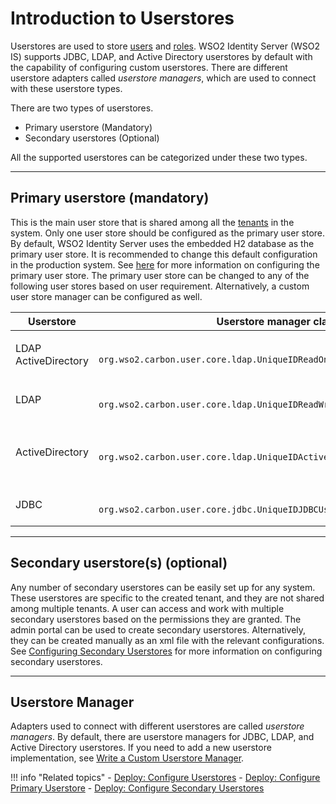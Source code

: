 # Introduction to Userstores

Userstores are used to store [users]({{base_path}}/references/concepts/user-management/users) and [roles]({{base_path}}/references/concepts/user-management/roles-and-permissions). WSO2 Identity Server (WSO2 IS) supports JDBC, LDAP, and Active Directory userstores by default with the capability of configuring custom userstores. There are different userstore adapters called *userstore managers*, which are used to connect
with these userstore types.

There are two types of userstores.
 
- Primary userstore (Mandatory)
- Secondary userstores (Optional) 

All the supported userstores can be categorized under these two types.

---

## Primary userstore (mandatory)

This is the main user store that is shared among all the [tenants]({{base_path}}/references/concepts/introduction-to-multitenancy/) in the system. Only one user store should be configured as the primary user store. By default, WSO2 Identity Server uses the embedded H2 database as the primary user store. It is recommended to change this default configuration in the production system. See [here]({{base_path}}/deploy/configure-the-primary-user-store/) for more information on configuring the primary user store. The primary user store can be changed to any of the following user stores based on user requirement. Alternatively, a custom user store manager can be configured as well. 

<table>
    <colgroup>
    <col style="width: 10%" />
    <col style="width: 40%" />
    <col style="width: 48%" />
    </colgroup>
    <thead>
    <tr class="header">
    <th>Userstore</th>
    <th>Userstore manager class</th>
    <th>Description</th>
    </tr>
    </thead>
    <tbody>
    <tr class="odd">
    <td><p>LDAP ActiveDirectory</p></td>
    <td><code>               org.wso2.carbon.user.core.ldap.UniqueIDReadOnlyLDAPUserStoreManager              </code></td>
    <td>Used to do read-only operations for external LDAP or ActiveDirectory userstores.</td>
    </tr>
    <tr class="even">
    <td>LDAP</td>
    <td><code>               org.wso2.carbon.user.core.ldap.UniqueIDReadWriteLDAPUserStoreManager              </code></td>
    <td>Used for external LDAP userstores to do both read and write operations. This is the default primary userstore configuration in the deployment.toml file for WSO2 Identity Server.</td>
    </tr>
    <tr class="odd">
    <td>ActiveDirectory</td>
    <td><code>               org.wso2.carbon.user.core.ldap.UniqueIDActiveDirectoryUserStoreManager              </code></td>
    <td>Used to configure an Active Directory Domain Service (AD DS) or Active Directory Lightweight Directory Service (AD LDS). This can be used only for read/write operations. If you need to use AD as read-only, you must use <code>               org.wso2.carbon.user.core.ldap.UniqueIDReadOnlyLDAPUserStoreManager.              </code></td>
    </tr>
    <tr class="even">
    <td>JDBC</td>
    <td><code>               org.wso2.carbon.user.core.jdbc.UniqueIDJDBCUserStoreManager              </code></td>
    <td>Used for JDBC userstores. This is the default primary userstore configuration in the deployment.toml file for all WSO2 Servers, except WSO2 Identity Server.</td>
    </tr>
    </tbody>
</table>


---

## Secondary userstore(s) (optional)

Any number of secondary userstores can be easily set up for any system. These userstores are specific to the created tenant, and they are
not shared among multiple tenants. A user can access and work with multiple secondary userstores based on the permissions they are granted. The admin portal can be used to create secondary userstores. Alternatively, they can be created manually as an xml file with the relevant configurations. See [Configuring Secondary Userstores]({{base_path}}/deploy/configure-secondary-user-stores/) for more information on configuring secondary userstores. 

---

## Userstore Manager

Adapters used to connect with different userstores are called *userstore managers*. By default, there are userstore managers for JDBC,
LDAP, and Active Directory userstores. If you need to add a new userstore implementation, see [Write a Custom Userstore Manager]({{base_path}}/references/extend/write-a-custom-user-store-manager).


!!! info "Related topics"
    - [Deploy: Configure Userstores]({{base_path}}/deploy/configure-user-stores/)
    - [Deploy: Configure Primary Userstore]({{base_path}}/deploy/configure-the-primary-user-store/)
    - [Deploy: Configure Secondary Userstores]({{base_path}}/deploy/configure-secondary-user-stores/)